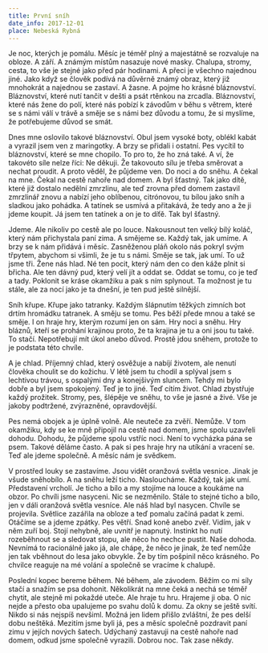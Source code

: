 ```yaml
---
title: První sníh
date_info: 2017-12-01
place: Nebeská Rybná
---
```


Je noc, kterých je pomálu. Měsíc je téměř plný a majestátně se rozvaluje na obloze. A září. A známým místům nasazuje nové masky. Chalupa, stromy, cesta, to vše je stejné jako před pár hodinami. A přeci je všechno najednou jiné. Jako když se člověk podívá na důvěrně známý obraz, který již mnohokrát a najednou se zastaví. A žasne. A pojme ho krásné bláznovství. Bláznovství, které nutí tančit v dešti a psát rtěnkou na zrcadla. Bláznovství, které nás žene do polí, které nás pobízí k závodům v běhu s větrem, které se s námi válí v trávě a směje se s námi bez důvodu a tomu, že si myslíme, že potřebujeme důvod se smát.

Dnes mne oslovilo takové bláznovství. Obul jsem vysoké boty, oblékl kabát a vyrazil jsem ven z maringotky. A brzy se přidali i ostatní. Pes vycítil to bláznovství, které se mne chopilo. To pro to, že ho zná také. A ví, že takovéto síle nelze říci: Ne děkuji. Že takovouto sílu je třeba směrovat a nechat proudit. A proto věděl, že půjdeme ven. Do noci a do sněhu. A čekal na mne. Čekal na cestě nahoře nad domem. A byl šťastný. Tak jako dítě, které již dostalo nedělní zmrzlinu, ale teď zrovna před domem zastavil zmrzlinář znovu a nabízí jeho oblíbenou, citrónovou, tu bílou jako sníh a sladkou jako pohádka. A tatínek se usmívá a přitakává, že tedy ano a že ji jdeme koupit. Já jsem ten tatínek a on je to díťě. Tak byl šťastný.

Jdeme. Ale nikoliv po cestě ale po louce. Nakousnout ten velký bílý koláč, který nám přichystala paní zima. A smějeme se. Každý tak, jak umíme. A brzy se k nám přidává i měsíc. Zasněženou pláň okolo nás pokryl svým třpytem, abychom si všimli, že je tu s námi. Směje se tak, jak umí. To už jsme tři. Žene nás hlad. Né ten pocit, který nám den co den káže plnit si břicha. Ale ten dávný pud, který velí jít a oddat se. Oddat se tomu, co je teď a tady. Poklonit se kráse okamžiku a pak s ním splynout. Ta možnost je tu stále, ale za nocí jako je ta dnešní, je ten pud ještě silnější.

Sníh křupe. Křupe jako tatranky. Každým šlápnutím těžkých zimních bot drtím hromádku tatranek. A směju se tomu. Pes běží přede mnou a také se směje. I on hraje hry, kterým rozumí jen on sám. Hry noci a sněhu. Hry bláznů, kteří se prohání krajinou proto, že ta krajina je tu a oni jsou tu také. To stačí. Nepotřebují mít úkol anebo důvod. Prostě jdou sněhem, protože to je podstata této chvíle.

A je chlad. Příjemný chlad, který osvěžuje a nabíjí životem, ale nenutí člověka choulit se do kožichu. V létě jsem tu chodil a splýval jsem s lechtivou trávou, s ospalými dny a konejšivým sluncem. Tehdy mi bylo dobře a byl jsem spokojený. Teď je to jiné. Teď cítím život. Chlad zbystřuje každý prožitek. Stromy, pes, šlépěje ve sněhu, to vše je jasné a živé. Vše je jakoby podtržené, zvýrazněné, opravdovější.

Pes nemá obojek a je úplně volně. Ale neuteče za zvěří. Nemůže. V tom okamžiku, kdy se ke mně připojil na cestě nad domem, jsme spolu uzavřeli dohodu. Dohodu, že půjdeme spolu vstříc noci. Není to vycházka pána se psem. Takové děláme často. A pak si pes hraje hry na utíkání a vracení se. Teď ale jdeme společně. A měsíc nám je svědkem.

V prostřed louky se zastavíme. Jsou vidět oranžová světla vesnice. Jinak je všude sněhobílo. A na sněhu leží ticho. Nasloucháme. Každý, tak jak umí. Představení vrcholí. Je ticho  a bílo a my stojíme na louce a koukáme na obzor.
Po chvíli jsme nasyceni. Nic se nezměnilo. Stále to stejné ticho a bílo, jen v dáli oranžová světla vesníce. Ale náš hlad byl nasycen. Chvíle se projevila. Světlice zazářila na obloze a teď pomalu začíná padat k zemi. Otáčíme se a jdeme zpátky. Pes větří. Snad koně anebo zvěř. Vidím, jak v něm zuří boj. Stojí nehybně, ale uvnitř je napnutý. Instinkt ho nutí rozeběhnout se a sledovat stopu, ale něco ho nechce pustit. Naše dohoda. Nevnímá to racionálně jako já, ale chápe, že něco je jinak, že teď nemůže jen tak vběhnout do lesa jako obvykle. Že by tím pošpinil něco krásného. Po chvilce reaguje na mé volání a společně se vracíme k chalupě.

Poslední kopec bereme během. Né během, ale závodem. Běžím co mi síly stačí a snažím se psa dohonit. Několikrát na mne čeká a nechá se téměř chytit, ale stejně mi pokaždé uteče. Ale hraje tu hru. Hrajeme ji oba. O nic nejde a přesto oba upalujeme po svahu dolů k domu. Za okny se ještě svítí. Nikdo si nás nejspíš nevšiml. Možná jen lidem přišlo zvláštní, že pes delší dobu neštěká. Mezitím jsme byli já, pes a měsíc společně pozdravit paní zimu v jejích nových šatech. Udýchaný zastavuji na cestě nahoře nad domem, odkud jsme společně vyrazili. Dobrou noc. Tak zase někdy.
